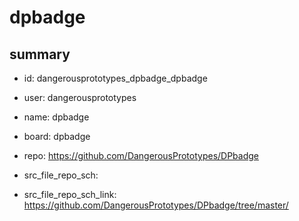 # dpbadge
 
## summary 
* id: dangerousprototypes_dpbadge_dpbadge
* user: dangerousprototypes
* name: dpbadge
* board: dpbadge
* repo: https://github.com/DangerousPrototypes/DPbadge



* src_file_repo_sch: 
* src_file_repo_sch_link: https://github.com/DangerousPrototypes/DPbadge/tree/master/







